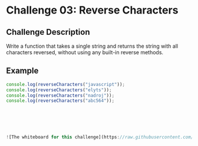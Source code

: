 # Challenge 03: Reverse Characters

## Challenge Description
Write a function that takes a single string and returns the string with all characters reversed, without using any built-in reverse methods.

## Example
```js
console.log(reverseCharacters("javascript")); 
console.log(reverseCharacters("elyts"));      
console.log(reverseCharacters("nadroj"));    
console.log(reverseCharacters("abc564"));






![The whiteboard for this challenge](https://raw.githubusercontent.com/TasneemALMAHROUQ/challenges-and-data-structures/main/whiteboard-challenges/Reverse-Characters.png)

